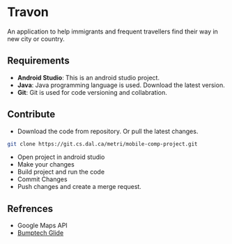 # Travon

An application to help immigrants and frequent travellers find their way in new city or country.

## Requirements
- **Android Studio**: This is an android studio project.
- **Java**: Java programming language is used. Download the latest version.
- **Git**: Git is used for code versioning and collabration.

## Contribute
- Download the code from repository. Or pull the latest changes.
```sh
git clone https://git.cs.dal.ca/metri/mobile-comp-project.git
```
- Open project in android studio
- Make your changes
- Build project and run the code
- Commit Changes
- Push changes and create a merge request.

## Refrences
- Google Maps API
- [Bumptech Glide](https://github.com/bumptech/glide)
